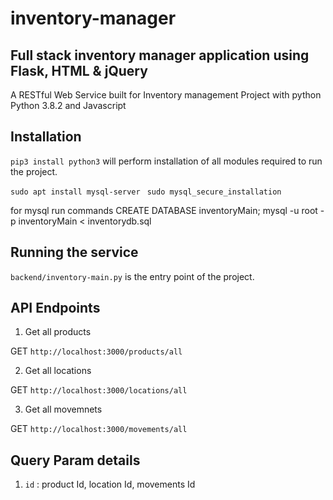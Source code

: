 # inventory-manager
## Full stack inventory manager application using Flask, HTML & jQuery
A RESTful Web Service built for Inventory management Project with python Python 3.8.2
 and Javascript

## Installation

``` pip3 install python3 ```
will perform installation of all modules required to run the project.

``` sudo apt install mysql-server  ```
 ``` sudo mysql_secure_installation ```

 for mysql run commands
CREATE DATABASE inventoryMain;
 mysql -u root -p inventoryMain < inventorydb.sql


## Running the service

```backend/inventory-main.py``` is the entry point of the project.


## API Endpoints


1. Get all products

GET ```http://localhost:3000/products/all```

2. Get all locations

GET ```http://localhost:3000/locations/all```

3. Get all movemnets

GET ```http://localhost:3000/movements/all```



## Query Param details

1. ```id``` : product Id, location Id, movements Id


